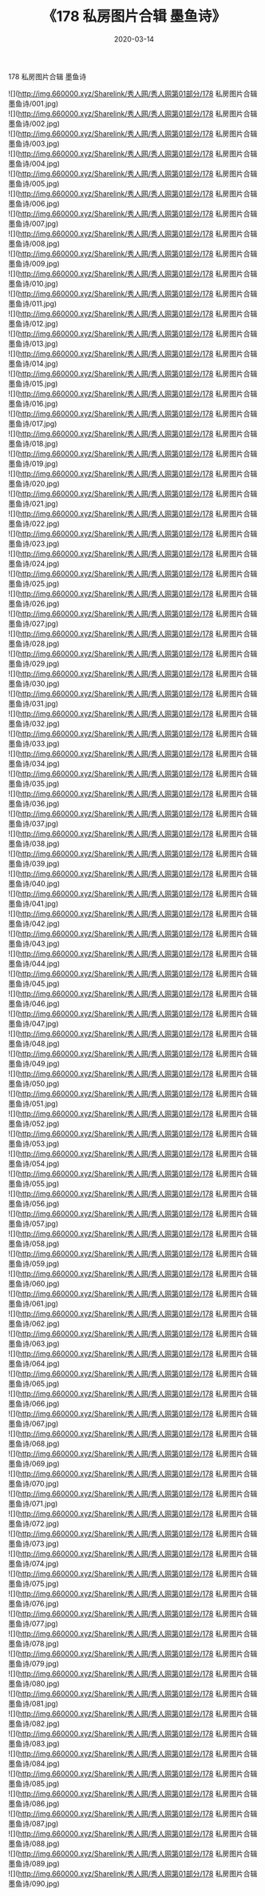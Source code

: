 ﻿---
layout: post
title:  《178 私房图片合辑 墨鱼诗》
date:   2020-03-14
img: http://img.660000.xyz/Sharelink/秀人网/秀人网第01部分/178 私房图片合辑 墨鱼诗/000.jpg
categories: [美女, 清纯, 唯美]
---

178 私房图片合辑 墨鱼诗

  ![](http://img.660000.xyz/Sharelink/秀人网/秀人网第01部分/178 私房图片合辑 墨鱼诗/001.jpg) <br> ![](http://img.660000.xyz/Sharelink/秀人网/秀人网第01部分/178 私房图片合辑 墨鱼诗/002.jpg) <br> ![](http://img.660000.xyz/Sharelink/秀人网/秀人网第01部分/178 私房图片合辑 墨鱼诗/003.jpg) <br> ![](http://img.660000.xyz/Sharelink/秀人网/秀人网第01部分/178 私房图片合辑 墨鱼诗/004.jpg) <br> ![](http://img.660000.xyz/Sharelink/秀人网/秀人网第01部分/178 私房图片合辑 墨鱼诗/005.jpg) <br> ![](http://img.660000.xyz/Sharelink/秀人网/秀人网第01部分/178 私房图片合辑 墨鱼诗/006.jpg) <br> ![](http://img.660000.xyz/Sharelink/秀人网/秀人网第01部分/178 私房图片合辑 墨鱼诗/007.jpg) <br> ![](http://img.660000.xyz/Sharelink/秀人网/秀人网第01部分/178 私房图片合辑 墨鱼诗/008.jpg) <br> ![](http://img.660000.xyz/Sharelink/秀人网/秀人网第01部分/178 私房图片合辑 墨鱼诗/009.jpg) <br> ![](http://img.660000.xyz/Sharelink/秀人网/秀人网第01部分/178 私房图片合辑 墨鱼诗/010.jpg) <br> ![](http://img.660000.xyz/Sharelink/秀人网/秀人网第01部分/178 私房图片合辑 墨鱼诗/011.jpg) <br> ![](http://img.660000.xyz/Sharelink/秀人网/秀人网第01部分/178 私房图片合辑 墨鱼诗/012.jpg) <br> ![](http://img.660000.xyz/Sharelink/秀人网/秀人网第01部分/178 私房图片合辑 墨鱼诗/013.jpg) <br> ![](http://img.660000.xyz/Sharelink/秀人网/秀人网第01部分/178 私房图片合辑 墨鱼诗/014.jpg) <br> ![](http://img.660000.xyz/Sharelink/秀人网/秀人网第01部分/178 私房图片合辑 墨鱼诗/015.jpg) <br> ![](http://img.660000.xyz/Sharelink/秀人网/秀人网第01部分/178 私房图片合辑 墨鱼诗/016.jpg) <br> ![](http://img.660000.xyz/Sharelink/秀人网/秀人网第01部分/178 私房图片合辑 墨鱼诗/017.jpg) <br> ![](http://img.660000.xyz/Sharelink/秀人网/秀人网第01部分/178 私房图片合辑 墨鱼诗/018.jpg) <br> ![](http://img.660000.xyz/Sharelink/秀人网/秀人网第01部分/178 私房图片合辑 墨鱼诗/019.jpg) <br> ![](http://img.660000.xyz/Sharelink/秀人网/秀人网第01部分/178 私房图片合辑 墨鱼诗/020.jpg) <br> ![](http://img.660000.xyz/Sharelink/秀人网/秀人网第01部分/178 私房图片合辑 墨鱼诗/021.jpg) <br> ![](http://img.660000.xyz/Sharelink/秀人网/秀人网第01部分/178 私房图片合辑 墨鱼诗/022.jpg) <br> ![](http://img.660000.xyz/Sharelink/秀人网/秀人网第01部分/178 私房图片合辑 墨鱼诗/023.jpg) <br> ![](http://img.660000.xyz/Sharelink/秀人网/秀人网第01部分/178 私房图片合辑 墨鱼诗/024.jpg) <br> ![](http://img.660000.xyz/Sharelink/秀人网/秀人网第01部分/178 私房图片合辑 墨鱼诗/025.jpg) <br> ![](http://img.660000.xyz/Sharelink/秀人网/秀人网第01部分/178 私房图片合辑 墨鱼诗/026.jpg) <br> ![](http://img.660000.xyz/Sharelink/秀人网/秀人网第01部分/178 私房图片合辑 墨鱼诗/027.jpg) <br> ![](http://img.660000.xyz/Sharelink/秀人网/秀人网第01部分/178 私房图片合辑 墨鱼诗/028.jpg) <br> ![](http://img.660000.xyz/Sharelink/秀人网/秀人网第01部分/178 私房图片合辑 墨鱼诗/029.jpg) <br> ![](http://img.660000.xyz/Sharelink/秀人网/秀人网第01部分/178 私房图片合辑 墨鱼诗/030.jpg) <br> ![](http://img.660000.xyz/Sharelink/秀人网/秀人网第01部分/178 私房图片合辑 墨鱼诗/031.jpg) <br> ![](http://img.660000.xyz/Sharelink/秀人网/秀人网第01部分/178 私房图片合辑 墨鱼诗/032.jpg) <br> ![](http://img.660000.xyz/Sharelink/秀人网/秀人网第01部分/178 私房图片合辑 墨鱼诗/033.jpg) <br> ![](http://img.660000.xyz/Sharelink/秀人网/秀人网第01部分/178 私房图片合辑 墨鱼诗/034.jpg) <br> ![](http://img.660000.xyz/Sharelink/秀人网/秀人网第01部分/178 私房图片合辑 墨鱼诗/035.jpg) <br> ![](http://img.660000.xyz/Sharelink/秀人网/秀人网第01部分/178 私房图片合辑 墨鱼诗/036.jpg) <br> ![](http://img.660000.xyz/Sharelink/秀人网/秀人网第01部分/178 私房图片合辑 墨鱼诗/037.jpg) <br> ![](http://img.660000.xyz/Sharelink/秀人网/秀人网第01部分/178 私房图片合辑 墨鱼诗/038.jpg) <br> ![](http://img.660000.xyz/Sharelink/秀人网/秀人网第01部分/178 私房图片合辑 墨鱼诗/039.jpg) <br> ![](http://img.660000.xyz/Sharelink/秀人网/秀人网第01部分/178 私房图片合辑 墨鱼诗/040.jpg) <br> ![](http://img.660000.xyz/Sharelink/秀人网/秀人网第01部分/178 私房图片合辑 墨鱼诗/041.jpg) <br> ![](http://img.660000.xyz/Sharelink/秀人网/秀人网第01部分/178 私房图片合辑 墨鱼诗/042.jpg) <br> ![](http://img.660000.xyz/Sharelink/秀人网/秀人网第01部分/178 私房图片合辑 墨鱼诗/043.jpg) <br> ![](http://img.660000.xyz/Sharelink/秀人网/秀人网第01部分/178 私房图片合辑 墨鱼诗/044.jpg) <br> ![](http://img.660000.xyz/Sharelink/秀人网/秀人网第01部分/178 私房图片合辑 墨鱼诗/045.jpg) <br> ![](http://img.660000.xyz/Sharelink/秀人网/秀人网第01部分/178 私房图片合辑 墨鱼诗/046.jpg) <br> ![](http://img.660000.xyz/Sharelink/秀人网/秀人网第01部分/178 私房图片合辑 墨鱼诗/047.jpg) <br> ![](http://img.660000.xyz/Sharelink/秀人网/秀人网第01部分/178 私房图片合辑 墨鱼诗/048.jpg) <br> ![](http://img.660000.xyz/Sharelink/秀人网/秀人网第01部分/178 私房图片合辑 墨鱼诗/049.jpg) <br> ![](http://img.660000.xyz/Sharelink/秀人网/秀人网第01部分/178 私房图片合辑 墨鱼诗/050.jpg) <br> ![](http://img.660000.xyz/Sharelink/秀人网/秀人网第01部分/178 私房图片合辑 墨鱼诗/051.jpg) <br> ![](http://img.660000.xyz/Sharelink/秀人网/秀人网第01部分/178 私房图片合辑 墨鱼诗/052.jpg) <br> ![](http://img.660000.xyz/Sharelink/秀人网/秀人网第01部分/178 私房图片合辑 墨鱼诗/053.jpg) <br> ![](http://img.660000.xyz/Sharelink/秀人网/秀人网第01部分/178 私房图片合辑 墨鱼诗/054.jpg) <br> ![](http://img.660000.xyz/Sharelink/秀人网/秀人网第01部分/178 私房图片合辑 墨鱼诗/055.jpg) <br> ![](http://img.660000.xyz/Sharelink/秀人网/秀人网第01部分/178 私房图片合辑 墨鱼诗/056.jpg) <br> ![](http://img.660000.xyz/Sharelink/秀人网/秀人网第01部分/178 私房图片合辑 墨鱼诗/057.jpg) <br> ![](http://img.660000.xyz/Sharelink/秀人网/秀人网第01部分/178 私房图片合辑 墨鱼诗/058.jpg) <br> ![](http://img.660000.xyz/Sharelink/秀人网/秀人网第01部分/178 私房图片合辑 墨鱼诗/059.jpg) <br> ![](http://img.660000.xyz/Sharelink/秀人网/秀人网第01部分/178 私房图片合辑 墨鱼诗/060.jpg) <br> ![](http://img.660000.xyz/Sharelink/秀人网/秀人网第01部分/178 私房图片合辑 墨鱼诗/061.jpg) <br> ![](http://img.660000.xyz/Sharelink/秀人网/秀人网第01部分/178 私房图片合辑 墨鱼诗/062.jpg) <br> ![](http://img.660000.xyz/Sharelink/秀人网/秀人网第01部分/178 私房图片合辑 墨鱼诗/063.jpg) <br> ![](http://img.660000.xyz/Sharelink/秀人网/秀人网第01部分/178 私房图片合辑 墨鱼诗/064.jpg) <br> ![](http://img.660000.xyz/Sharelink/秀人网/秀人网第01部分/178 私房图片合辑 墨鱼诗/065.jpg) <br> ![](http://img.660000.xyz/Sharelink/秀人网/秀人网第01部分/178 私房图片合辑 墨鱼诗/066.jpg) <br> ![](http://img.660000.xyz/Sharelink/秀人网/秀人网第01部分/178 私房图片合辑 墨鱼诗/067.jpg) <br> ![](http://img.660000.xyz/Sharelink/秀人网/秀人网第01部分/178 私房图片合辑 墨鱼诗/068.jpg) <br> ![](http://img.660000.xyz/Sharelink/秀人网/秀人网第01部分/178 私房图片合辑 墨鱼诗/069.jpg) <br> ![](http://img.660000.xyz/Sharelink/秀人网/秀人网第01部分/178 私房图片合辑 墨鱼诗/070.jpg) <br> ![](http://img.660000.xyz/Sharelink/秀人网/秀人网第01部分/178 私房图片合辑 墨鱼诗/071.jpg) <br> ![](http://img.660000.xyz/Sharelink/秀人网/秀人网第01部分/178 私房图片合辑 墨鱼诗/072.jpg) <br> ![](http://img.660000.xyz/Sharelink/秀人网/秀人网第01部分/178 私房图片合辑 墨鱼诗/073.jpg) <br> ![](http://img.660000.xyz/Sharelink/秀人网/秀人网第01部分/178 私房图片合辑 墨鱼诗/074.jpg) <br> ![](http://img.660000.xyz/Sharelink/秀人网/秀人网第01部分/178 私房图片合辑 墨鱼诗/075.jpg) <br> ![](http://img.660000.xyz/Sharelink/秀人网/秀人网第01部分/178 私房图片合辑 墨鱼诗/076.jpg) <br> ![](http://img.660000.xyz/Sharelink/秀人网/秀人网第01部分/178 私房图片合辑 墨鱼诗/077.jpg) <br> ![](http://img.660000.xyz/Sharelink/秀人网/秀人网第01部分/178 私房图片合辑 墨鱼诗/078.jpg) <br> ![](http://img.660000.xyz/Sharelink/秀人网/秀人网第01部分/178 私房图片合辑 墨鱼诗/079.jpg) <br> ![](http://img.660000.xyz/Sharelink/秀人网/秀人网第01部分/178 私房图片合辑 墨鱼诗/080.jpg) <br> ![](http://img.660000.xyz/Sharelink/秀人网/秀人网第01部分/178 私房图片合辑 墨鱼诗/081.jpg) <br> ![](http://img.660000.xyz/Sharelink/秀人网/秀人网第01部分/178 私房图片合辑 墨鱼诗/082.jpg) <br> ![](http://img.660000.xyz/Sharelink/秀人网/秀人网第01部分/178 私房图片合辑 墨鱼诗/083.jpg) <br> ![](http://img.660000.xyz/Sharelink/秀人网/秀人网第01部分/178 私房图片合辑 墨鱼诗/084.jpg) <br> ![](http://img.660000.xyz/Sharelink/秀人网/秀人网第01部分/178 私房图片合辑 墨鱼诗/085.jpg) <br> ![](http://img.660000.xyz/Sharelink/秀人网/秀人网第01部分/178 私房图片合辑 墨鱼诗/086.jpg) <br> ![](http://img.660000.xyz/Sharelink/秀人网/秀人网第01部分/178 私房图片合辑 墨鱼诗/087.jpg) <br> ![](http://img.660000.xyz/Sharelink/秀人网/秀人网第01部分/178 私房图片合辑 墨鱼诗/088.jpg) <br> ![](http://img.660000.xyz/Sharelink/秀人网/秀人网第01部分/178 私房图片合辑 墨鱼诗/089.jpg) <br> ![](http://img.660000.xyz/Sharelink/秀人网/秀人网第01部分/178 私房图片合辑 墨鱼诗/090.jpg) <br>